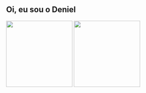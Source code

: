 ## Oi, eu sou o Deniel

<div>
  <img width="auto" height="180em" src="https://github-readme-stats.vercel.app/api?username=deniellima&show_icons=true&theme=react"/>
  <img width="auto" height="180em" src="https://github-readme-stats.vercel.app/api/top-langs/?username=deniellima&layout=compact&langs_count=16&theme=react"/>
</div>


